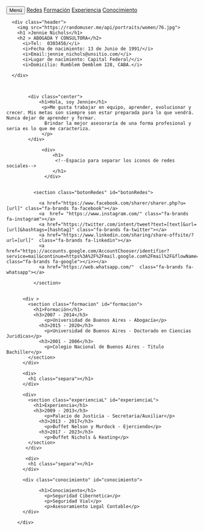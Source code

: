 
<!DOCTYPE html>
<html lang="es">
<head>
    <meta charset="UTF-8">
    <meta http-equiv="X-UA-Compatible" content="IE=edge">
    <meta name="viewport" content="width=device-width, initial-scale=1.0">
    <title>CV</title>
    <link href="C:/Users/Rodrigo/Desktop/Proyecto/css/navbarras.css" rel="stylesheet" type= "text/css" >
    <script src="https://kit.fontawesome.com/8df462ef16.js" crossorigin="anonymous"></script>
</head>
<body>
      <nav>
        <button class="botonMenu" onclick="accion()">Menú</button>
        <a href="#botonRedes" class="nav-enlace desaparece">Redes</a>
        <a href="#formacion" class="nav-enlace desaparece">Formación</a>
        <a href="#experienciaL" class="nav-enlace desaparece">Experiencia</a>
        <a href="#conocimiento" class="nav-enlace desaparece">Conocimiento</a>
        <script src="C:/Users/Rodrigo/Desktop/Proyecto/js/navbarras.js" ></script>
      </nav>
      
      <div class="header">
        <img src="https://randomuser.me/api/portraits/women/76.jpg">
        <h1 >Jennie Nichols</h1>
        <h2 > ABOGADA Y CONSULTORA</h2>
          <i>Tel:  0303456/</i>  
          <i>Fecha de nacimiento: 13 de Junio de 1991/</i>                        
          <i>Email:jennie_nichols@unsitio.com/</i>
          <i>Lugar de nacimiento: Capital Federal/</i>
          <i>Domicilio: Rumblem Demblem 128, CABA.</i>
                
      </div>
      
              
          
            <div class="center">
                <h1>Hola, soy Jennie</h1>
                 <p>Me gusta trabajar en equipo, aprender, evolucionar y crecer. Mis metas son siempre son estar preparada para lo que vendrá. Nunca dejar de aprender y formar. 
                  Brindar la mejor asesoraría de una forma profesional y seria es lo que me caracteriza.
                 </p>
            </div>
        
                 <div>
                     <h1>
                      <!--Espacio para separar los iconos de redes sociales-->
                     </h1>
                  </div>
       
      
              <section class="botonRedes" id="botonRedes">        
            
                <a href="https://www.facebook.com/sharer/sharer.php?u=[url]" class="fa-brands fa-facebook"></a>
                <a  href= "https://www.instagram.com/" class="fa-brands fa-instagram"></a>
                <a href="https://twitter.com/intent/tweet?text=[text]&url=[url]&hashtags=[hashtag]" class="fa-brands fa-twitter"></a>
                <a href="https://www.linkedin.com/sharing/share-offsite/?url=[url]"  class="fa-brands fa-linkedin"></a>
                <a href="https://accounts.google.com/AccountChooser/identifier?service=mail&continue=https%3A%2F%2Fmail.google.com%2Fmail%2F&flowName=GlifWebSignIn&flowEntry=AccountChooser"  class="fa-brands fa-google"></i>></a>
                <a href="https://web.whatsapp.com/"  class="fa-brands fa-whatsapp"></a>

              </section>   
       
        
          <div >
            <section class="formacion" id="formacion">
              <h1>Formación</h1>  
              <h3>2007 - 2014</h3>
                  <p>Universidad de Buenos Aires - Abogacía</p>
                <h3>2015 - 2020</h3>
                  <p>Universidad de Buenos Aires - Doctorado en Ciencias Juridicas</p>
                <h3>2001 - 2006</h3>
                  <p>Colegio Nacional de Buenos Aires - Titulo Bachiller</p>
            </section>
          </div>

          <div>
            <h1 class="separa"></h1>
          </div>

          <div>
            <section class="experienciaL" id="experienciaL">
              <h1>Experiencia</h1>  
              <h3>2009 - 2013</h3>
                  <p>Palacio de Justicia - Secretaria/Auxiliar</p>
                <h3>2013 - 2017</h3>
                  <p>Buffet Nelson y Murdock - Ejerciendo</p>
                <h3>2017 - 2023</h3>
                  <p>Buffet Nichols & Keating</p>
            </section>
           </div>

           <div>
            <h1 class="separa"></h1>
          </div>

          <div class="conocimiento" id="conocimiento">
           
                <h1>Conocimiento</h1>
                  <p>Seguridad Cibernetica</p>
                  <p>Seguridad Vial</p>
                  <p>Asesoramiento Legal Contable</p>
          </div>

        </div>
    
     
      
    
      
      
</body>
</html>
